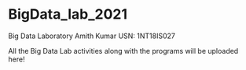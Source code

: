 # BigData_lab_2021
Big Data Laboratory 
Amith Kumar 
USN: 1NT18IS027

All the Big Data Lab activities along with the programs will be uploaded here!

